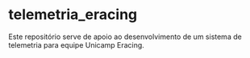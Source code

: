 # telemetria_eracing
Este repositório serve de apoio ao desenvolvimento de um sistema de telemetria para equipe Unicamp Eracing.
